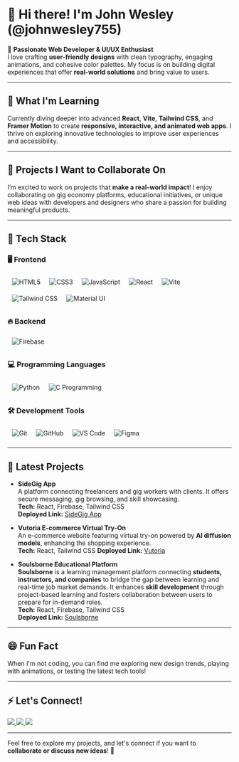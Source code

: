 # **👋 Hi there! I'm John Wesley (@johnwesley755)**

🌟 **Passionate Web Developer & UI/UX Enthusiast**  
I love crafting **user-friendly designs** with clean typography, engaging animations, and cohesive color palettes. My focus is on building digital experiences that offer **real-world solutions** and bring value to users.

---

## 🚀 **What I'm Learning**  
Currently diving deeper into advanced **React**, **Vite**, **Tailwind CSS**, and **Framer Motion** to create **responsive, interactive, and animated web apps**. I thrive on exploring innovative technologies to improve user experiences and accessibility.

---

## 💼 **Projects I Want to Collaborate On**  
I’m excited to work on projects that **make a real-world impact**! I enjoy collaborating on gig economy platforms, educational initiatives, or unique web ideas with developers and designers who share a passion for building meaningful products.

---

## 🔧 **Tech Stack**

### 🖥 **Frontend**  
<img src="https://img.icons8.com/color/48/000000/html-5.png" alt="HTML5" style="margin: 10px;" align="left" />  
<img src="https://img.icons8.com/color/48/000000/css3.png" alt="CSS3" style="margin: 10px;" align="left" />  
<img src="https://img.icons8.com/color/48/000000/javascript.png" alt="JavaScript" style="margin: 10px;" align="left" />  
<img src="https://img.icons8.com/color/48/000000/react-native.png" alt="React" style="margin: 10px;" align="left" />  
<img src="https://img.icons8.com/color/48/000000/vite.png" alt="Vite" style="margin: 10px;" align="left" />  
<img src="https://img.icons8.com/color/48/000000/tailwind_css.png" alt="Tailwind CSS" style="margin: 10px;" align="left" />  
<img src="https://img.icons8.com/color/48/000000/material-ui.png" alt="Material UI" style="margin: 10px;" align="left" />  
<br clear="all" />

### 🔥 **Backend**  
<img src="https://img.icons8.com/color/48/000000/firebase.png" alt="Firebase" style="margin: 10px;" align="left" />  
<br clear="all" />

### 💻 **Programming Languages**  
<img src="https://img.icons8.com/color/48/000000/python.png" alt="Python" style="margin: 10px;" align="left" />  
<img src="https://img.icons8.com/color/48/000000/c-programming.png" alt="C Programming" style="margin: 10px;" align="left" />  
<br clear="all" />

### 🛠 **Development Tools**  
<img src="https://img.icons8.com/color/48/000000/git.png" alt="Git" style="margin: 10px;" align="left" />  
<img src="https://img.icons8.com/color/48/000000/github.png" alt="GitHub" style="margin: 10px;" align="left" />  
<img src="https://img.icons8.com/color/48/000000/visual-studio-code-2019.png" alt="VS Code" style="margin: 10px;" align="left" />  
<img src="https://img.icons8.com/color/48/000000/figma.png" alt="Figma" style="margin: 10px;" align="left" />  
<br clear="all" />

---

## 📂 **Latest Projects**

- **SideGig App**  
  A platform connecting freelancers and gig workers with clients. It offers secure messaging, gig browsing, and skill showcasing.  
  **Tech:** React, Firebase, Tailwind CSS  
  **Deployed Link:** [SideGig App](https://side-gig-website.web.app/)  

- **Vutoria E-commerce Virtual Try-On**  
  An e-commerce website featuring virtual try-on powered by **AI diffusion models**, enhancing the shopping experience.  
  **Tech:** React, Tailwind CSS
  **Deployed Link:** [Vutoria](https://vutoria-60389.web.app/)  

- **Soulsborne Educational Platform**  
  **Soulsborne** is a learning management platform connecting **students, instructors, and companies** to bridge the gap between learning and real-time job market demands. It enhances **skill development** through project-based learning and fosters collaboration between users to prepare for in-demand roles.  
  **Tech:** React, Firebase, Tailwind CSS  
  **Deployed Link:** [Soulsborne](https://soulsborne-261a4.web.app/)  

---

## 😄 **Fun Fact**  
When I'm not coding, you can find me exploring new design trends, playing with animations, or testing the latest tech tools!

---

## ⚡ **Let's Connect!**  

<p align="left">
  <a href="https://www.linkedin.com/in/john-wesley-6707ab258/">
    <img src="https://img.shields.io/badge/-LinkedIn-0A66C2?style=for-the-badge&logo=linkedin&logoColor=white" />
  </a>
  <a href="https://twitter.com/JohnWesley97513">
    <img src="https://img.shields.io/badge/-Twitter-1DA1F2?style=for-the-badge&logo=twitter&logoColor=white" />
  </a>
  <a href="https://john-wesley-eeb1d.web.app/">
    <img src="https://img.shields.io/badge/-Portfolio-black?style=for-the-badge&logo=google-chrome&logoColor=white" />
  </a>
</p>

---

Feel free to explore my projects, and let's connect if you want to **collaborate or discuss new ideas**! 🚀
